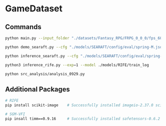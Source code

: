 # GameDataset
## Commands
``` bash
python main.py --input_folder "./datasets/Fantasy_RPG/FRPG_0_0_0/fps_60/" --output_folder "./datasets/Fantasy_RPG/FRPG_0_0_0/fps_60_png/" --file_type "colorNoScreenUI"
```


``` bash
python demo_searaft.py --cfg "./models/SEARAFT/config/eval/spring-M.json" --model "./models/SEARAFT/models/Tartan-C-T-TSKH-spring540x960-M.pth"
```

``` bash
python inference_searaft.py --cfg "./models/SEARAFT/config/eval/spring-M.json" --model "./models/SEARAFT/models/Tartan-C-T-TSKH-spring540x960-M.pth"
```


``` bash
python3 inference_rife.py --exp=1 --model ./models/RIFE/train_log
```

``` bash
python src_analysis/analysis_0929.py
```

## Additional Packages
``` bash
# RIFE
pip install scikit-image    # Successfully installed imageio-2.37.0 scikit-image-0.25.2

# SGM-VFI
pip insall timm==0.9.16     # Successfully installed safetensors-0.6.2 timm-0.9.16
```